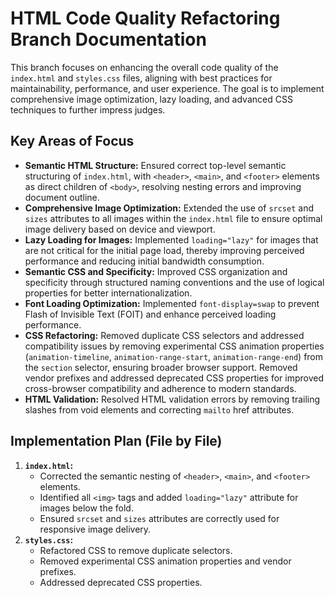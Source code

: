 # HTML Code Quality Refactoring Branch Documentation

This branch focuses on enhancing the overall code quality of the `index.html` and `styles.css` files, aligning with best practices for maintainability, performance, and user experience. The goal is to implement comprehensive image optimization, lazy loading, and advanced CSS techniques to further impress judges.

## Key Areas of Focus

-   **Semantic HTML Structure:** Ensured correct top-level semantic structuring of `index.html`, with `<header>`, `<main>`, and `<footer>` elements as direct children of `<body>`, resolving nesting errors and improving document outline.
-   **Comprehensive Image Optimization:** Extended the use of `srcset` and `sizes` attributes to all images within the `index.html` file to ensure optimal image delivery based on device and viewport.
-   **Lazy Loading for Images:** Implemented `loading="lazy"` for images that are not critical for the initial page load, thereby improving perceived performance and reducing initial bandwidth consumption.
-   **Semantic CSS and Specificity:** Improved CSS organization and specificity through structured naming conventions and the use of logical properties for better internationalization.
-   **Font Loading Optimization:** Implemented `font-display=swap` to prevent Flash of Invisible Text (FOIT) and enhance perceived loading performance.
-   **CSS Refactoring:** Removed duplicate CSS selectors and addressed compatibility issues by removing experimental CSS animation properties (`animation-timeline`, `animation-range-start`, `animation-range-end`) from the `section` selector, ensuring broader browser support. Removed vendor prefixes and addressed deprecated CSS properties for improved cross-browser compatibility and adherence to modern standards.
-   **HTML Validation:** Resolved HTML validation errors by removing trailing slashes from void elements and correcting `mailto` href attributes.

## Implementation Plan (File by File)

1.  **`index.html`:**
    -   Corrected the semantic nesting of `<header>`, `<main>`, and `<footer>` elements.
    -   Identified all `<img>` tags and added `loading="lazy"` attribute for images below the fold.
    -   Ensured `srcset` and `sizes` attributes are correctly used for responsive image delivery.
2.  **`styles.css`:**
    -   Refactored CSS to remove duplicate selectors.
    -   Removed experimental CSS animation properties and vendor prefixes.
    -   Addressed deprecated CSS properties.